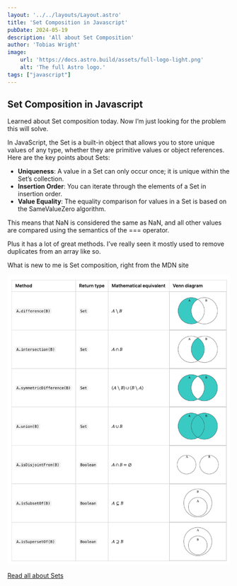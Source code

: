 ```yaml
---
layout: '../../layouts/Layout.astro'
title: 'Set Composition in Javascript'
pubDate: 2024-05-19
description: 'All about Set Composition'
author: 'Tobias Wright'
image:
    url: 'https://docs.astro.build/assets/full-logo-light.png'
    alt: 'The full Astro logo.'
tags: ["javascript"]
---
```


## Set Composition in Javascript

Learned about Set composition today. Now I’m just looking for the problem this will solve.

In JavaScript, the Set is a built-in object that allows you to store unique values of any type, whether they are primitive values or object references. Here are the key points about Sets:

- **Uniqueness**: A value in a Set can only occur once; it is unique within the Set’s collection.
- **Insertion Order**: You can iterate through the elements of a Set in insertion order.
- **Value Equality**: The equality comparison for values in a Set is based on the SameValueZero algorithm.

This means that NaN is considered the same as NaN, and all other values are compared using the semantics of the === operator.

Plus it has a lot of great methods. I’ve really seen it mostly used to remove duplicates from an array like so.

What is new to me is Set composition, right from the MDN site

<img src="./../../../public/images/set-composition-methods.png" />

<a href="https://developer.mozilla.org/en-US/docs/Web/JavaScript/Reference/Global_Objects/Set">Read all about Sets</a>
